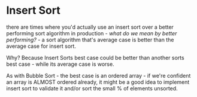 # Insert Sort

there are times where you'd actually use an insert sort over a better performing sort algorithm in production - _what do we mean by better performing?_ - a sort algorithm that's average case is better than the average case for insert sort.

Why? Because Insert Sorts best case could be better than another sorts best case - while its average case is worse.

As with Bubble Sort - the best case is an ordered array - if we're confident an array is ALMOST ordered already, it might be a good idea to implement insert sort to validate it and/or sort the small % of elements unsorted.
